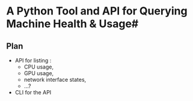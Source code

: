 # A Python Tool and API for Querying Machine Health & Usage# 

## Plan

- API for listing :
    - CPU usage,
    - GPU usage,
    - network interface states,
    - ...?
- CLI for the API


